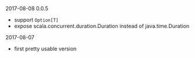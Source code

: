 2017-08-08 0.0.5

- support `Option[T]`
- expose scala.concurrent.duration.Duration instead of java.time.Duration

2017-08-07

- first pretty usable version
